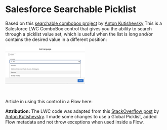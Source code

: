 # Salesforce Searchable Picklist

Based on this <a href="https://github.com/akutishevsky/lwc-searchable-combobox">searchable combobox project</a> by <a href="https://github.com/akutishevsky">Anton Kutishevsky</a>
This is a Salesforce LWC ComboBox control that gives you the ability to search through a picklist value set, which is useful when the list is long and/or contains the desired value in a different position:

<img src="https://github.com/andrewwhitten/Salesforce-Searchable-Picklist/blob/main/images/SearchablePicklist.png" alt="Searchable Picklist" style="width:50%;height:50%;"></img>

<br/>

Article in using this control in a Flow here:

<b>Attribution:</b> The LWC code was adapted from this <a href="https://salesforce.stackexchange.com/questions/395758/searchable-lightning-combobox-lwc">StackOverflow post</a> by <a href="https://github.com/akutishevsky">Anton Kutishevsky</a>. I made some changes to use a Global Picklist, added Flow metadata and not throw exceptions when used inside a Flow.
